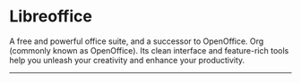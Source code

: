 # Libreoffice

A free and powerful office suite, and a successor to OpenOffice. Org (commonly known as OpenOffice). Its clean interface and feature-rich tools help you unleash your creativity and enhance your productivity.

---